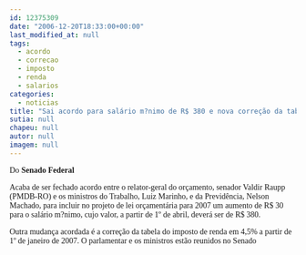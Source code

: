 ```yaml
---
id: 12375309
date: "2006-12-20T18:33:00+00:00"
last_modified_at: null
tags:
  - acordo
  - correcao
  - imposto
  - renda
  - salarios
categories:
  - noticias
title: "Sai acordo para salário m?nimo de R$ 380 e nova correção da tabela do imposto de renda "
sutia: null
chapeu: null
autor: null
imagem: null
---
```

<p><P><FONT face=Verdana>Do <STRONG>Senado Federal</STRONG></FONT></P></p>
<p><P><FONT face=Verdana>Acaba de ser fechado acordo entre o relator-geral do orçamento, senador Valdir Raupp (PMDB-RO) e os ministros do Trabalho, Luiz Marinho, e da Previdência, Nelson Machado, para incluir no projeto de lei orçamentária para 2007 um aumento de R$ 30 para o salário m?nimo, cujo valor, a partir de 1º de abril, deverá ser de R$ 380. </FONT></P></p>
<p><P><FONT face=Verdana>Outra mudança acordada é a correção da tabela do imposto de renda em 4,5% a partir de 1º de janeiro de 2007. O parlamentar e os ministros estão reunidos no Senado</FONT></P><FONT face=Arial></FONT> </p>
